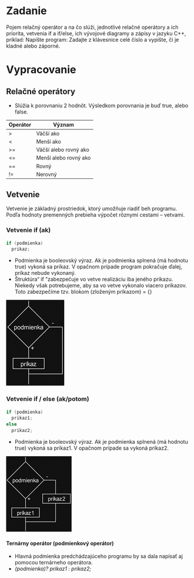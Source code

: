 # Zadanie

Pojem relačný operátor a na čo slúži, jednotlivé relačné operátory a ich priorita, vetvenia if a if/else, ich vývojové diagramy a zápisy v jazyku C++,
príklad: Napíšte program: Zadajte z klávesnice celé číslo a vypíšte, či je kladné alebo záporné.

# Vypracovanie

## Relačné operátory

- Slúžia k porovnaniu 2 hodnôt. Výsledkom porovnania je buď true, alebo false.

| Operátor | Význam                |
| -------- | --------------------- |
| >        | Väčší ako             |
| <        | Menší ako             |
| >=       | Väčší alebo rovný ako |
| <=       | Menší alebo rovný ako |
| ==       | Rovný                 |
| !=       | Nerovný               |

## Vetvenie

Vetvenie je základný prostriedok, ktorý umožňuje riadiť beh programu. Podľa hodnoty premenných prebieha výpočet rôznymi cestami – vetvami.

### Vetvenie if (ak)

```cpp
if (podmienka)
  prikaz;
```

- Podmienka je booleovský výraz. Ak je podmienka splnená (má hodnotu true) vykoná sa príkaz. V opačnom prípade program pokračuje ďalej, príkaz nebude vykonaný.
- Štruktúra“ if ”zabezpečuje vo vetve realizáciu iba jeného príkazu. Niekedy však potrebujeme, aby sa vo vetve vykonalo viacero príkazov. Toto zabezpečíme tzv. blokom (zloženým príkazom) = {}

![jj](if.png)

### Vetvenie if / else (ak/potom)

```cpp
if (podmienka)
  prikaz1;
else
  prikaz2;
```

- Podmienka je booleovský výraz. Ak je podmienka splnená (má hodnotu true) vykoná sa príkaz1. V opačnom prípade sa vykoná príkaz2.

![ano](if-else.png)

#### Ternárny operátor (podmienkový operátor)

- Hlavná podmienka predchádzajúceho programu by sa dala napísať aj pomocou ternárneho operátora.
- _(podmienka)? prikaz1 : prikaz2;_

